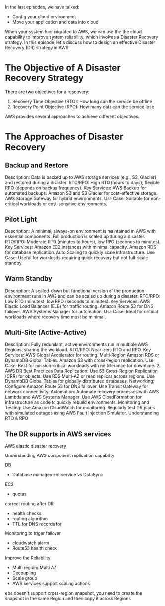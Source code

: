 In the last episodes, we have talked:

- Config your cloud environment
- Move your application and data into cloud

When your system had migrated to AWS, we can use the the cloud capability to improve system reliability, which involves
a Disaster Recovery strategy. In this episode, let's discuss how to design an effective Disaster Recovery (DR) strategy
in AWS.

# The Objective of A Disaster Recovery Strategy

There are two objectives for a rescovery:

1. Recovery Time Objective (RTO): How long can the service be offline
2. Recovery Point Objective (RPO): How many data can the service lose

AWS provides several approaches to achieve different objectives.

# The Approaches of Disaster Recovery

## Backup and Restore

Description: Data is backed up to AWS storage services (e.g., S3, Glacier) and restored during a disaster. RTO/RPO: High
RTO (hours to days), flexible RPO (depends on backup frequency). Key Services: AWS Backup for automated backups. Amazon
S3 and S3 Glacier for cost-effective storage. AWS Storage Gateway for hybrid environments. Use Case: Suitable for
non-critical workloads or cost-sensitive environments.

## Pilot Light

Description: A minimal, always-on environment is maintained in AWS with essential components. Full production is scaled
up during a disaster. RTO/RPO: Moderate RTO (minutes to hours), low RPO (seconds to minutes). Key Services: Amazon EC2
instances with minimal capacity. Amazon RDS for database replication. Auto Scaling to quickly scale infrastructure. Use
Case: Useful for workloads requiring quick recovery but not full-scale standby.

## Warm Standby

Description: A scaled-down but functional version of the production environment runs in AWS and can be scaled up during
a disaster. RTO/RPO: Low RTO (minutes), low RPO (seconds to minutes). Key Services: AWS Elastic Load Balancer (ELB) for
traffic routing. Amazon Route 53 for DNS failover. AWS Systems Manager for automation. Use Case: Ideal for critical
workloads where recovery time must be minimal.

## Multi-Site (Active-Active)

Description: Fully redundant, active environments run in multiple AWS Regions, sharing the workload. RTO/RPO: Near-zero
RTO and RPO. Key Services: AWS Global Accelerator for routing. Multi-Region Amazon RDS or DynamoDB Global Tables. Amazon
S3 with cross-region replication. Use Case: Best for mission-critical workloads with no tolerance for downtime. 2. AWS
DR Best Practices Data Replication: Use S3 Cross-Region Replication (CRR) for objects. Use RDS Multi-AZ or read replicas
across regions. Use DynamoDB Global Tables for globally distributed databases. Networking: Configure Amazon Route 53 for
DNS failover. Use Transit Gateway for network connectivity. Automation: Automate recovery processes with AWS Lambda and
AWS Systems Manager. Use AWS CloudFormation for infrastructure as code to quickly rebuild environments. Monitoring and
Testing: Use Amazon CloudWatch for monitoring. Regularly test DR plans with simulated outages using AWS Fault Injection
Simulator. Understanding RTO & RPO

## The DR supports in AWS services

AWS elastic disaster recovery

Understanding AWS component replication capability

DB

- Database management service vs DataSync

EC2

- quotas

correct routing after DR

- health checks
- routing algorithm
- TTL for DNS records for

Monitoring to triger failover

- cloudwatch alarm
- Route53 health check

Improve the Reliability

- Multi region/ Multi AZ
- Decoupling
- Scale group
- AWS services support scaling actions

ebs doesn't support cross-region snapshot, you need to create the snapshot in the same Region and then copy it across
Regions
